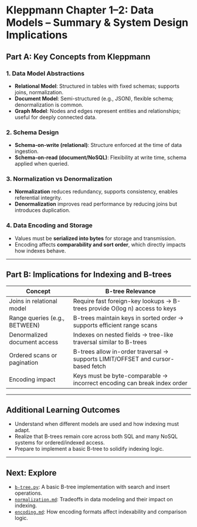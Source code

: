 # Kleppmann Chapter 1–2: Data Models – Summary & System Design Implications

## Part A: Key Concepts from Kleppmann

### 1. Data Model Abstractions

- **Relational Model**: Structured in tables with fixed schemas; supports joins, normalization.
- **Document Model**: Semi-structured (e.g., JSON), flexible schema; denormalization is common.
- **Graph Model**: Nodes and edges represent entities and relationships; useful for deeply connected data.

### 2. Schema Design

- **Schema-on-write (relational)**: Structure enforced at the time of data ingestion.
- **Schema-on-read (document/NoSQL)**: Flexibility at write time, schema applied when queried.

### 3. Normalization vs Denormalization

- **Normalization** reduces redundancy, supports consistency, enables referential integrity.
- **Denormalization** improves read performance by reducing joins but introduces duplication.

### 4. Data Encoding and Storage

- Values must be **serialized into bytes** for storage and transmission.
- Encoding affects **comparability and sort order**, which directly impacts how indexes behave.

---

## Part B: Implications for Indexing and B-trees

| Concept                          | B-tree Relevance                                                                 |
|----------------------------------|----------------------------------------------------------------------------------|
| Joins in relational model        | Require fast foreign-key lookups → B-trees provide O(log n) access to keys      |
| Range queries (e.g., BETWEEN)    | B-trees maintain keys in sorted order → supports efficient range scans          |
| Denormalized document access     | Indexes on nested fields → tree-like traversal similar to B-trees               |
| Ordered scans or pagination      | B-trees allow in-order traversal → supports LIMIT/OFFSET and cursor-based fetch |
| Encoding impact                  | Keys must be byte-comparable → incorrect encoding can break index order         |

---

## Additional Learning Outcomes

- Understand when different models are used and how indexing must adapt.
- Realize that B-trees remain core across both SQL and many NoSQL systems for ordered/indexed access.
- Prepare to implement a basic B-tree to solidify indexing logic.

---

## Next: Explore

- [`b-tree.py`](./b-tree.py): A basic B-tree implementation with search and insert operations.
- [`normalization.md`](./normalization.md): Tradeoffs in data modeling and their impact on indexing.
- [`encoding.md`](./encoding.md): How encoding formats affect indexability and comparison logic.
